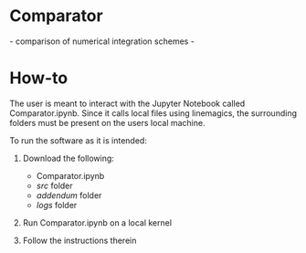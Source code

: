 # Comparator
\- comparison of numerical integration schemes -

# How-to

The user is meant to interact with the Jupyter Notebook called Comparator.ipynb. Since it calls local files using linemagics, the surrounding folders must be present on the users local machine.

To run the software as it is intended:

1. Download the following:
   * Comparator.ipynb
   * *src* folder
   * *addendum* folder
   * *logs* folder
   
1. Run Comparator.ipynb on a local kernel
1. Follow the instructions therein

